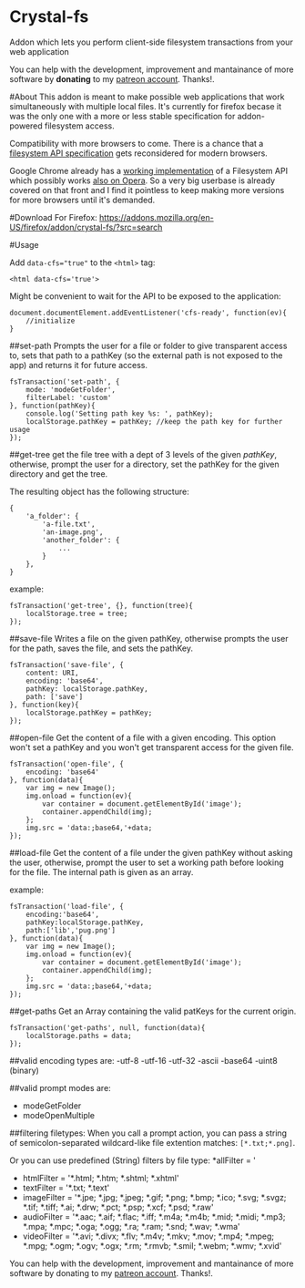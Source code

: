 # Crystal-fs
Addon which lets you perform client-side filesystem transactions from your web application

You can help with the development, improvement and mantainance of more software by **donating** to my [patreon account](http://patreon.com/lexas). Thanks!.

#About
This addon is meant to make possible web applications that work simultaneously with multiple local files. It's currently for firefox becase it was the only one with a more or less stable specification for addon-powered filesystem access.

Compatibility with more browsers to come. There is a chance that a [filesystem API specification](http://dev.w3.org/2009/dap/file-system/pub/FileSystem/) gets reconsidered for modern browsers. 

Google Chrome already has a [working implementation](https://developer.chrome.com/apps/fileSystem) of a Filesystem API which possibly works [also on Opera](https://developer.mozilla.org/en-US/docs/WebGuide/API/File_System#Browser_compatibility). So a very big userbase is already covered on that front and I find it pointless to keep making more versions for more browsers until it's demanded.

#Download
For Firefox: https://addons.mozilla.org/en-US/firefox/addon/crystal-fs/?src=search

#Usage

Add `data-cfs="true"` to the `<html>` tag:

``` <html data-cfs='true'> ```

Might be convenient to wait for the API to be exposed to the application:
```
document.documentElement.addEventListener('cfs-ready', function(ev){
	//initialize
}
```

##set-path
Prompts the user for a file or folder to give transparent access to, sets that path to a pathKey (so the external path is not exposed to the app) and returns it for future access.
```
fsTransaction('set-path', {
	mode: 'modeGetFolder',
	filterLabel: 'custom'
}, function(pathKey){
	console.log('Setting path key %s: ', pathKey);
	localStorage.pathKey = pathKey; //keep the path key for further usage
});
```

##get-tree
get the file tree with a dept of 3 levels of the given *pathKey*, otherwise, prompt the user for a directory, set the pathKey for the given directory and get the tree.

The resulting object has the following structure:
```
{
	'a_folder': {
		'a-file.txt',
		'an-image.png',
		'another_folder': {
			...
		}
	},
}
```

example:
```
fsTransaction('get-tree', {}, function(tree){
	localStorage.tree = tree;
});
```

##save-file
Writes a file on the given pathKey, otherwise prompts the user for the path, saves the file, and sets the pathKey.
```
fsTransaction('save-file', {
	content: URI,
	encoding: 'base64',
	pathKey: localStorage.pathKey,
	path: ['save']
}, function(key){
	localStorage.pathKey = pathKey;
});
```

##open-file
Get the content of a file with a given encoding. This option won't set a pathKey and you won't get transparent access for the given file.

```
fsTransaction('open-file', {
	encoding: 'base64'
}, function(data){
	var img = new Image();
	img.onload = function(ev){
		var container = document.getElementById('image');
		container.appendChild(img);
	};
	img.src = 'data:;base64,'+data;
});
```

##load-file
Get the content of a file under the given pathKey without asking the user, otherwise, prompt the user to set a working path before looking for the file. The internal path is given as an array.

example:
```
fsTransaction('load-file', {
	encoding:'base64',
	pathKey:localStorage.pathKey,
	path:['lib','pug.png']
}, function(data){
	var img = new Image();
	img.onload = function(ev){
	    var container = document.getElementById('image');
	    container.appendChild(img);
	};
	img.src = 'data:;base64,'+data;
});
```

##get-paths
Get an Array containing the valid patKeys for the current origin.
```
fsTransaction('get-paths', null, function(data){
	localStorage.paths = data;
});
```

##valid encoding types are:
-utf-8
-utf-16
-utf-32
-ascii
-base64
-uint8 (binary)

##valid prompt modes are:
- modeGetFolder
- modeOpenMultiple

##filtering filetypes:
When you call a prompt action, you can pass a string of semicolon-separated wildcard-like file extention matches: `[*.txt;*.png]`.

Or you can use predefined (String) filters by file type: 
*allFilter = '
- htmlFilter = '*.html; *.htm; *.shtml; *.xhtml'
- textFilter = '*.txt; *.text'
- imageFilter = '*.jpe; *.jpg; *.jpeg; *.gif; *.png; *.bmp; *.ico; *.svg; *.svgz; *.tif; *.tiff; *.ai; *.drw; *.pct; *.psp; *.xcf; *.psd; *.raw'
- audioFilter = '*.aac; *.aif; *.flac; *.iff; *.m4a; *.m4b; *.mid; *.midi; *.mp3; *.mpa; *.mpc; *.oga; *.ogg; *.ra; *.ram; *.snd; *.wav; *.wma'
- videoFilter = '*.avi; *.divx; *.flv; *.m4v; *.mkv; *.mov; *.mp4; *.mpeg; *.mpg; *.ogm; *.ogv; *.ogx; *.rm; *.rmvb; *.smil; *.webm; *.wmv; *.xvid'


You can help with the development, improvement and mantainance of more software by donating to my [patreon account](http://patreon.com/lexas). Thanks!.


